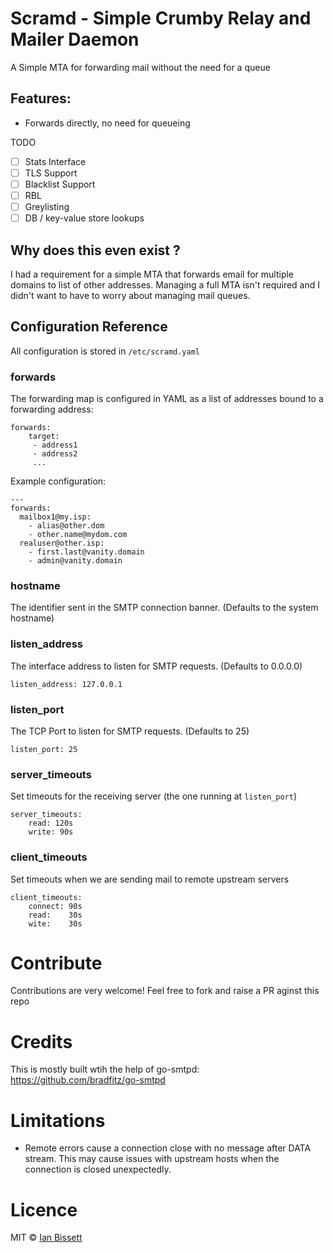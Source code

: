 # Scramd - Simple Crumby Relay and Mailer Daemon

A Simple MTA for forwarding mail without the need for a queue

## Features:
 * Forwards directly, no need for queueing

TODO
 * [ ] Stats Interface
 * [ ] TLS Support
 * [ ] Blacklist Support
 * [ ] RBL
 * [ ] Greylisting
 * [ ] DB / key-value store lookups

## Why does this even exist ?
I had a requirement for a simple MTA that forwards email for multiple domains to list of other addresses. Managing a full MTA isn't required and I didn't want to have to worry about managing mail queues.

## Configuration Reference
All configuration is stored in `/etc/scramd.yaml`

### forwards
The forwarding map is configured in YAML as a list of addresses bound to a forwarding address:
```
forwards:
    target:
     - address1
     - address2
     ...
```

Example configuration:
```
---
forwards:
  mailbox1@my.isp:
    - alias@other.dom
    - other.name@mydom.com
  realuser@other.isp:
    - first.last@vanity.domain
    - admin@vanity.domain
```

### hostname
The identifier sent in the SMTP connection banner. (Defaults to the system hostname)

### listen_address
The interface address to listen for SMTP requests. (Defaults to 0.0.0.0)

```
listen_address: 127.0.0.1
```

### listen_port
The TCP Port to listen for SMTP requests. (Defaults to 25)

```
listen_port: 25
```

### server_timeouts
Set timeouts for the receiving server (the one running at `listen_port`)

```
server_timeouts:
    read: 120s
    write: 90s
```

### client_timeouts
Set timeouts when we are sending mail to remote upstream servers

```
client_timeouts:
    connect: 90s
    read:    30s
    wite:    30s
```

# Contribute
Contributions are very welcome! Feel free to fork and raise a PR aginst this repo

# Credits
This is mostly built wtih the help of go-smtpd: https://github.com/bradfitz/go-smtpd

# Limitations
 * Remote errors cause a connection close with no message after DATA stream. This may cause issues with upstream hosts when the connection is closed unexpectedly.

# Licence
MIT © [Ian Bissett](https://github.com/bisscuitt)

